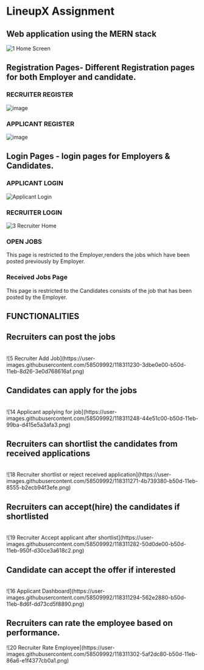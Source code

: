 # LineupX Assignment

<h2> Web application using the MERN stack </h2>

![1  Home Screen](https://user-images.githubusercontent.com/58509992/118311075-0c454280-b50d-11eb-999f-8292b1285133.png)
<h2> Registration Pages- Different Registration pages for both Employer and candidate.</h2>
 
<h3>RECRUITER REGISTER</h3>

![image](https://user-images.githubusercontent.com/58509992/118309909-8c6aa880-b50b-11eb-85cc-33153623ed08.png)

<h3>APPLICANT REGISTER</h3>

![image](https://user-images.githubusercontent.com/58509992/118309945-97253d80-b50b-11eb-8e36-676190d564ce.png)


<h2> Login Pages - login pages for Employers & Candidates. </h2>

<h3> APPLICANT LOGIN </h3>

![Applicant Login](https://user-images.githubusercontent.com/58509992/118310915-d56f2c80-b50c-11eb-9a16-4f9decc2723b.png)

<h3> RECRUITER LOGIN </h3>

![3  Recruiter Home](https://user-images.githubusercontent.com/58509992/118309592-18c89b80-b50b-11eb-913b-c8e8d2083957.png)


<h3> OPEN JOBS </h3>
This page is restricted to the Employer,renders the jobs which have been posted previously by Employer.
<h3> Received Jobs Page </h3> This page is restricted to the Candidates consists of the job that has been posted by the Employer. 
<h2> FUNCTIONALITIES</h2>

  <h2> Recruiters can post the jobs </h2> <br/> 
  ![5  Recruiter Add Job](https://user-images.githubusercontent.com/58509992/118311230-3dbe0e00-b50d-11eb-8d26-3e0d768616af.png)

  <h2> Candidates can apply for the jobs </h2> <br/> 
  ![14  Applicant applying for job](https://user-images.githubusercontent.com/58509992/118311248-44e51c00-b50d-11eb-99ba-d415e5a3afa3.png)

  <h2> Recruiters can shortlist the candidates from received applications </h2><br/> 
  ![18  Recruiter shortlist or reject received application](https://user-images.githubusercontent.com/58509992/118311271-4b739380-b50d-11eb-8555-b2ecb94f3efe.png)

  <h2> Recruiters can accept(hire) the candidates if shortlisted </h2><br/> 
  ![19  Recruiter Accept applicant after shortlist](https://user-images.githubusercontent.com/58509992/118311282-50d0de00-b50d-11eb-950f-d30ce3a618c2.png)

  <h2> Candidate can accept the offer if interested </h2> <br/>
  ![16  Applicant Dashboard](https://user-images.githubusercontent.com/58509992/118311294-562e2880-b50d-11eb-8d6f-dd73cd5f8890.png)

  <h2> Recruiters can rate the employee based on performance. </h2>
  ![20  Recruiter Rate Employee](https://user-images.githubusercontent.com/58509992/118311302-5af2dc80-b50d-11eb-86a6-e1f4377cb0a1.png)

